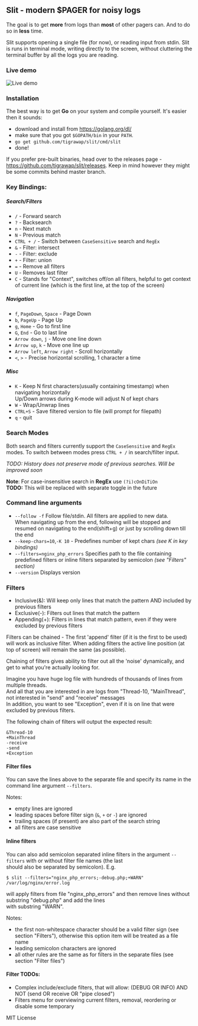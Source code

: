 ## **Slit** - modern $PAGER for noisy logs


The goal is to get **more** from logs than **most** of other pagers can. And to do so in **less** time.


Slit supports opening a single file (for now), or reading input from stdin.
Slit is runs in terminal mode, writing directly to the screen, without cluttering the terminal buffer by all the logs you are reading.

### Live demo
![Live demo](https://habrastorage.org/files/a64/704/82b/a6470482b6b04f548998b57df088ebb6.gif)

### Installation
The best way is to get **Go** on your system and compile yourself. It's easier then it sounds:
- download and install from https://golang.org/dl/  
- make sure that you got `$GOPATH/bin` in your `PATH`.
- `go get github.com/tigrawap/slit/cmd/slit`
- done!

If you prefer pre-built binaries, head over to the releases page - https://github.com/tigrawap/slit/releases.
Keep in mind however they might be some commits behind master branch.
  

### Key Bindings:  

##### Search/Filters
- `/` - Forward search  
- `?` - Backsearch  
- `n` - Next match
- `N` - Previous match
- `CTRL + /` - Switch between `CaseSensitive` search and `RegEx`
- `&` - Filter: intersect
- `-` - Filter: exclude
- `+` - Filter: union
- `=` - Remove all filters
- `U` - Removes last filter
- `C` - Stands for "Context", switches off/on all filters, helpful to get context of current line (which is the first line, at the top of the screen)

##### Navigation
- `f`, `PageDown`, `Space` - Page Down
- `b`, `PageUp` - Page Up
- `g`, `Home` - Go to first line
- `G`, `End` - Go to last line
- `Arrow down`, `j` - Move one line down
- `Arrow up`, `k` - Move one line up
- `Arrow left`, `Arrow right` - Scroll horizontally
- `<`, `>` - Precise horizontal scrolling, 1 character a time
   
##### Misc
- `K` - Keep N first characters(usually containing timestamp) when navigating horizontally  
    Up/Down arrows during K-mode will adjust N of kept chars 
- `W` - Wrap/Unwrap lines
- `CTRL+S` - Save filtered version to file (will prompt for filepath)
- `q` - quit

### Search Modes
Both search and filters currently support the `CaseSensitive` and `RegEx` modes.
To switch between modes press `CTRL + /` in search/filter input.

*TODO: History does not preserve mode of previous searches. Will be improved soon*

**Note**: For case-insensitive search in **RegEx** use `(?i)cOnDiTiOn`  
**TODO:** This will be replaced with separate toggle in the future  

### Command line arguments  
- `--follow -f` Follow file/stdin. All filters are applied to new data.  
When navigating up from the end, following will be stopped and resumed on navigating to the end(shift+g) or just by scrolling down till the end
- `--keep-chars=10`,`-K 10` - Predefines number of kept chars *(see K in key bindings)*
- `--filters=nginx_php_errors` Specifies path to the file containing predefined filters or inline filters separated by semicolon *(see "Filters" section)*
- `--version` Displays version   

### Filters

- Inclusive(&): Will keep only lines that match the pattern AND included by previous filters
- Exclusive(-): Filters out lines that match the pattern
- Appending(+): Filters in lines that match pattern, even if they were excluded by previous filters

Filters can be chained - The first 'append' filter (if it is the first to be used) will work as inclusive filter.
When adding filters the active line position (at top of screen) will remain the same (as possible).

Chaining of filters gives ability to filter out all the 'noise' dynamically, and get to what you're actually looking for.

Imagine you have huge log file with hundreds of thousands of lines from multiple threads.      
And all that you are interested in are logs from "Thread-10, "MainThread", not interested in "send" and "receive" messages  
In addition, you want to see "Exception", even if it is on line that were excluded by previous filters.

The following chain of filters will output the expected result:

```
&Thread-10
+MainThread
-receive
-send
+Exception
```

#### Filter files

You can save the lines above to the separate file and specify its name in the command line argument `--filters`.

Notes:
- empty lines are ignored
- leading spaces before filter sign (`&`, `+` or `-`) are ignored
- trailing spaces (if present) are also part of the search string
- all filters are case sensitive

#### Inline filters

You can also add semicolon separated inline filters in the argument `--filters` with or without filter file names (the last  
should also be separated by semicolon). E.g.

```
$ slit --filters="nginx_php_errors;-debug.php;+WARN" /var/log/nginx/error.log
```

will apply filters from file "nginx\_php\_errors" and then remove lines without substring "debug.php" and add the lines  
with substring "WARN".

Notes:
- the first non-whitespace character should be a valid filter sign (see section "Filters"), otherwise this option item will be treated as a file name
- leading semicolon characters are ignored
- all other rules are the same as for filters in the separate files (see section "Filter files")

#### Filter TODOs:

- Complex include/exclude filters, that will allow: (DEBUG OR INFO) AND NOT (send OR receive OR "pipe closed") 
- Filters menu for overviewing current filters, removal, reordering or disable some temporary

MIT License
